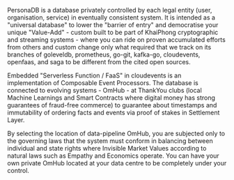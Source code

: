 PersonaDB is a database privately controlled by each legal entity (user, organisation, service) in eventually consistent system. It is intended as a "universal database" to lower the "barrier of entry" and democratise your unique "Value-Add" - custom built to be part of KhaiPhong cryptographic and streaming systems - where you can ride on proven accumulated efforts from others and custom change only what required that we track on its branches of goleveldb, prometheus, go-git, kafka-go, cloudevents, openfaas, and saga to be different from the cited open sources.

Embedded "Serverless Function / FaaS" in cloudevents is an implementation of Composable Event Processors. The database is connected to evolving systems - OmHub - at ThankYou clubs (local Machine Learnings and Smart Contracts where digital money has strong guarantees of fraud-free commerce) to guarantee about timestamps and immutability of ordering facts and events via proof of stakes in Settlement Layer.

By selecting the location of data-pipeline OmHub, you are subjected only to the governing laws that the system must conform in balancing between individual and state rights where Invisible Market Values according to natural laws such as Empathy and Economics operate. You can have your own private OmHub located at your data centre to be completely under your control.
